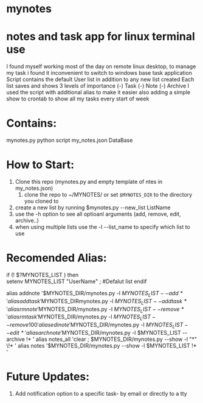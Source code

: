 # mynotes
notes and task app for linux terminal use
==========================================

I found myself working most of the day on remote linux desktop,
  to manage my task i found it inconvenient to switch to windows base task application 
Script contains the default User list in addition to any new list created
 Each list saves and shows 3 levels of importance
    (-) Task
    (-) Note
    (-) Archive
I used the script with additional alias to make it easier
also adding a simple show to crontab to show all my tasks every start of week
  
Contains:
========
mynotes.py       python script 
my_notes.json    DataBase 

How to Start:
=============
1) Clone this repo (mynotes.py and empty template of ntes in my_notes.json)
    1) clone the repo to ~/MYNOTES/ or set `$MYNOTES_DIR` to the directory you cloned to
2) create a new list by running 
   $mynotes.py --new_list ListName
3) use the -h option to see all optioanl arguments (add, remove, edit, archive..)
4) when using multiple lists use the -l --list_name to specify which list to use

Recomended Alias:
=================
if (! $?MYNOTES_LIST ) then  
  setenv MYNOTES_LIST     "UserName" ; #Defalut list
endif

alias addnote            '$MYNOTES_DIR/mynotes.py -l $MYNOTES_LIST --add  \!*'
alias addtask            '$MYNOTES_DIRmynotes.py -l $MYNOTES_LIST --addtask  \!*'
alias rmnote             '$MYNOTES_DIR/mynotes.py -l $MYNOTES_LIST --remove  \!* '
alias rmtask             '$MYNOTES_DIR/mynotes.py -l $MYNOTES_LIST --remove 100 '
alias edinote            '$MYNOTES_DIR/mynotes.py -l $MYNOTES_LIST --edit  \!* '
alias archnote           '$MYNOTES_DIR/mynotes.py -l $MYNOTES_LIST --archive  \!* '
alias notes_all          'clear ; $MYNOTES_DIR/mynotes.py --show -l "*" \!* '
alias notes              '$MYNOTES_DIR/mynotes.py --show  -l $MYNOTES_LIST \!* '

Future Updates:
===============
1) Add notification option to a specific task- by email or directly to a tty 






